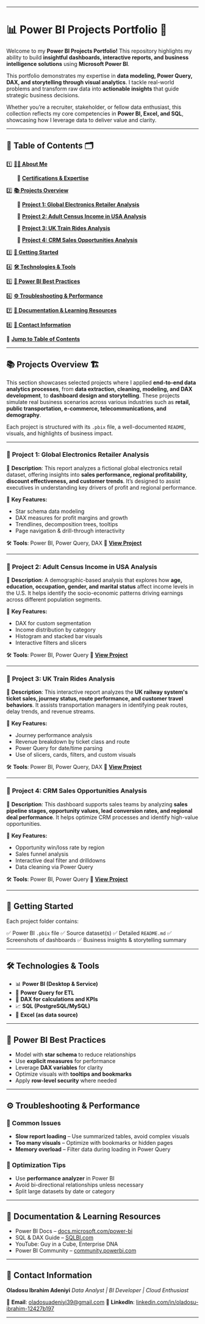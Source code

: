 
---

# 📊 **Power BI Projects Portfolio** 🚀

Welcome to my **Power BI Projects Portfolio!** This repository highlights my ability to build **insightful dashboards, interactive reports, and business intelligence solutions** using **Microsoft Power BI**.

This portfolio demonstrates my expertise in **data modeling, Power Query, DAX, and storytelling through visual analytics**. I tackle real-world problems and transform raw data into **actionable insights** that guide strategic business decisions.

Whether you’re a recruiter, stakeholder, or fellow data enthusiast, this collection reflects my core competencies in **Power BI, Excel, and SQL**, showcasing how I leverage data to deliver value and clarity.

---

## 📌 **Table of Contents** 🗂️

1️⃣ **[👨‍💻 About Me](#-about-me-🌍)**

  🔹 [**Certifications & Expertise**](#-certifications--expertise)

2️⃣ **[📚 Projects Overview](#-projects-overview-🏗️)**

  🔹 [**Project 1: Global Electronics Retailer Analysis**](#-project-1-global-electronics-retailer-analysis)
  
  🔹 [**Project 2: Adult Census Income in USA Analysis**](#-project-2-adult-census-income-in-usa-analysis)
  
  🔹 [**Project 3: UK Train Rides Analysis**](#-project-3-uk-train-rides-analysis)
  
  🔹 [**Project 4: CRM Sales Opportunities Analysis**](#-project-4-crm-sales-opportunities-analysis)

3️⃣ **[📂 Getting Started](#-getting-started)**

4️⃣ **[🛠 Technologies & Tools](#-technologies--tools)**

5️⃣ **[🧠 Power BI Best Practices](#-power-bi-best-practices)**

6️⃣ **[⚙️ Troubleshooting & Performance](#-troubleshooting--performance)**

7️⃣ **[📜 Documentation & Learning Resources](#-documentation--learning-resources)**

8️⃣ **[📩 Contact Information](#-contact-information)**

📖 [**Jump to Table of Contents**](#-table-of-contents-🗂️)

---

## 📚 **Projects Overview** 🏗️

This section showcases selected projects where I applied **end-to-end data analytics processes**, from **data extraction, cleaning, modeling, and DAX development**, to **dashboard design and storytelling**. These projects simulate real business scenarios across various industries such as **retail, public transportation, e-commerce, telecommunications, and demography**.

Each project is structured with its `.pbix` file, a well-documented `README`, visuals, and highlights of business impact.

---

### 🔹 **Project 1: Global Electronics Retailer Analysis**

📌 **Description**: This report analyzes a fictional global electronics retail dataset, offering insights into **sales performance, regional profitability, discount effectiveness, and customer trends**. It’s designed to assist executives in understanding key drivers of profit and regional performance.

🔹 **Key Features:**

* Star schema data modeling
* DAX measures for profit margins and growth
* Trendlines, decomposition trees, tooltips
* Page navigation & drill-through interactivity

🛠 **Tools**: Power BI, Power Query, DAX
📖 **[View Project](https://github.com/Sudaisib/PowerBI-Portfolio-Projects/tree/main/Global%20Electronics%20Retailer%20Analysis)**

---

### 🔹 **Project 2: Adult Census Income in USA Analysis**

📌 **Description**: A demographic-based analysis that explores how **age, education, occupation, gender, and marital status** affect income levels in the U.S. It helps identify the socio-economic patterns driving earnings across different population segments.

🔹 **Key Features:**

* DAX for custom segmentation
* Income distribution by category
* Histogram and stacked bar visuals
* Interactive filters and slicers

🛠 **Tools**: Power BI, Power Query
📖 **[View Project](https://github.com/Sudaisib/PowerBI-Portfolio-Projects/tree/main/Adult%20Census%20Income%20in%20USA)**

---

### 🔹 **Project 3: UK Train Rides Analysis**

📌 **Description**: This interactive report analyzes the **UK railway system's ticket sales, journey status, route performance, and customer travel behaviors**. It assists transportation managers in identifying peak routes, delay trends, and revenue streams.

🔹 **Key Features:**

* Journey performance analysis
* Revenue breakdown by ticket class and route
* Power Query for date/time parsing
* Use of slicers, cards, filters, and custom visuals

🛠 **Tools**: Power BI, Power Query, DAX
📖 **[View Project](https://github.com/Sudaisib/PowerBI-Portfolio-Projects/tree/main/UK%20Train%20Rides%20Analysis)**

---

### 🔹 **Project 4: CRM Sales Opportunities Analysis**

📌 **Description**: This dashboard supports sales teams by analyzing **sales pipeline stages, opportunity values, lead conversion rates, and regional deal performance**. It helps optimize CRM processes and identify high-value opportunities.

🔹 **Key Features:**

* Opportunity win/loss rate by region
* Sales funnel analysis
* Interactive deal filter and drilldowns
* Data cleaning via Power Query

🛠 **Tools**: Power BI, Power Query
📖 **[View Project](https://github.com/Sudaisib/PowerBI-Portfolio-Projects/blob/main/CRM%20Sales%20Opportunities%20Analysis%20/README.md#-interact-with-the-dashboard)**

---

## 📂 **Getting Started**

Each project folder contains:

✅ Power BI `.pbix` file
✅ Source dataset(s)
✅ Detailed `README.md`
✅ Screenshots of dashboards
✅ Business insights & storytelling summary

---

## 🛠 **Technologies & Tools**

* 📊 **Power BI (Desktop & Service)**
* 📂 **Power Query for ETL**
* 🔎 **DAX for calculations and KPIs**
* 📈 **SQL (PostgreSQL/MySQL)**
* 💼 **Excel (as data source)**

---

## 🧠 **Power BI Best Practices**

* Model with **star schema** to reduce relationships
* Use **explicit measures** for performance
* Leverage **DAX variables** for clarity
* Optimize visuals with **tooltips and bookmarks**
* Apply **row-level security** where needed

---

## ⚙️ **Troubleshooting & Performance**

### 🔹 Common Issues

* **Slow report loading** – Use summarized tables, avoid complex visuals
* **Too many visuals** – Optimize with bookmarks or hidden pages
* **Memory overload** – Filter data during loading in Power Query

### 🔹 Optimization Tips

* Use **performance analyzer** in Power BI
* Avoid bi-directional relationships unless necessary
* Split large datasets by date or category

---

## 📜 **Documentation & Learning Resources**

* Power BI Docs – [docs.microsoft.com/power-bi](https://docs.microsoft.com/power-bi)
* SQL & DAX Guide – [SQLBI.com](https://sqlbi.com)
* YouTube: Guy in a Cube, Enterprise DNA
* Power BI Community – [community.powerbi.com](https://community.powerbi.com)

---

## 📩 **Contact Information**

**Oladosu Ibrahim Adeniyi**
*Data Analyst | BI Developer | Cloud Enthusiast*

📧 **Email**: [oladosuadeniyi39@gmail.com](mailto:oladosuadeniyi39@gmail.com)
🔗 **LinkedIn**: [linkedin.com/in/oladosu-ibrahim-12427b197](https://www.linkedin.com/in/oladosu-ibrahim-12427b197)

---

